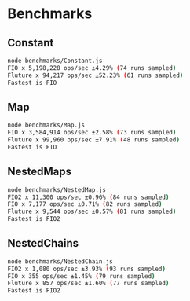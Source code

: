 # Benchmarks

## Constant

```bash
node benchmarks/Constant.js
FIO x 5,198,228 ops/sec ±4.29% (74 runs sampled)
Fluture x 94,217 ops/sec ±52.23% (61 runs sampled)
Fastest is FIO
```

## Map

```bash
node benchmarks/Map.js
FIO x 3,584,914 ops/sec ±2.58% (73 runs sampled)
Fluture x 99,960 ops/sec ±7.91% (48 runs sampled)
Fastest is FIO
```

## NestedMaps

```bash
node benchmarks/NestedMap.js
FIO2 x 11,300 ops/sec ±0.96% (84 runs sampled)
FIO x 7,177 ops/sec ±0.71% (82 runs sampled)
Fluture x 9,544 ops/sec ±0.57% (81 runs sampled)
Fastest is FIO2
```

## NestedChains

```bash
node benchmarks/NestedChain.js
FIO2 x 1,080 ops/sec ±3.93% (93 runs sampled)
FIO x 355 ops/sec ±1.45% (79 runs sampled)
Fluture x 857 ops/sec ±1.60% (77 runs sampled)
Fastest is FIO2
```